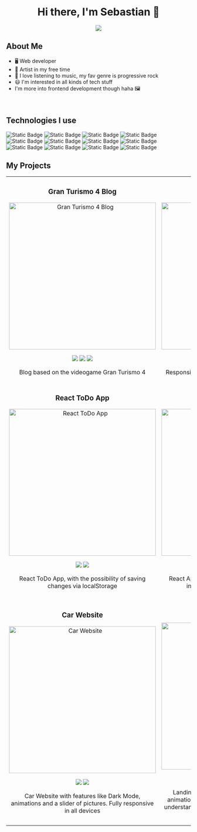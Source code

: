<h1 align="center">Hi there, I'm Sebastian 👋</h1>

<p align="center">
  <img src="https://github.com/acevedoseba97/acevedoseba97/assets/117867239/733b9f17-e529-48af-bcc1-7ca008105236" />
</p>

## About Me

- 🖥️ Web developer
- 🎨 Artist in my free time
- 🎵 I love listening to music, my fav genre is progressive rock
- 😃 I'm interested in all kinds of tech stuff
- I'm more into frontend development though haha 🖼️
<br>

## Technologies I use

![Static Badge](https://img.shields.io/badge/HTML5-%23000?style=for-the-badge&logo=html5&logoColor=%23fff&labelColor=%23E34F26)
![Static Badge](https://img.shields.io/badge/CSS3-%23000?style=for-the-badge&logo=css3&logoColor=%23fff&labelColor=%231572B6)
![Static Badge](https://img.shields.io/badge/JavaScript-%23000?style=for-the-badge&logo=javascript&logoColor=%23fff&labelColor=%23F7DF1E)
![Static Badge](https://img.shields.io/badge/Git-%23000?style=for-the-badge&logo=git&logoColor=%23fff&labelColor=%23F05032)
![Static Badge](https://img.shields.io/badge/GitHub-%23000?style=for-the-badge&logo=github&logoColor=%23fff&labelColor=%23181717)
![Static Badge](https://img.shields.io/badge/React-%23000?style=for-the-badge&logo=react&logoColor=%23fff&labelColor=%2361DAFB)
![Static Badge](https://img.shields.io/badge/TailwindCSS-%23000?style=for-the-badge&logo=tailwindcss&logoColor=%23fff&labelColor=%2306B6D4)
![Static Badge](https://img.shields.io/badge/Node.js-%23000?style=for-the-badge&logo=node.js&logoColor=%23fff&labelColor=%235FA04E)
![Static Badge](https://img.shields.io/badge/TypeScript-%23000?style=for-the-badge&logo=typescript&logoColor=%23fff&labelColor=%233178C6)
![Static Badge](https://img.shields.io/badge/Next.js-%23000?style=for-the-badge&logo=next.js&logoColor=%23fff&labelColor=%23000000)
![Static Badge](https://img.shields.io/badge/PHP-%23000?style=for-the-badge&logo=php&logoColor=%23fff&labelColor=%23777BB4)
![Static Badge](https://img.shields.io/badge/Visual%20Studio%20Code-%23000?style=for-the-badge&logo=visual-studio&logoColor=%23fff&labelColor=%23007ACC)

## My Projects

<table align="center">
<tr>
<td width="50%">
<h3 align="center">Gran Turismo 4 Blog</h3>
<div align="center">
<a href="https://github.com/acevedoseba97/gt4-blog"><img src="https://github.com/acevedoseba97/acevedoseba97/assets/117867239/52d5f477-ca32-43a0-a885-5767eb78afdd" width="400" alt="Gran Turismo 4 Blog"></a>

<p>
  <img src="https://img.shields.io/badge/HTML5-%23000?style=for-the-badge&logo=html5&logoColor=%23fff&labelColor=%23E34F26">
  <img src="https://img.shields.io/badge/CSS3-%23000?style=for-the-badge&logo=css3&logoColor=%23fff&labelColor=%231572B6">
  <img src="https://img.shields.io/badge/JavaScript-%23000?style=for-the-badge&logo=javascript&logoColor=%23fff&labelColor=%23F7DF1E">
</p>
<p>Blog based on the videogame Gran Turismo 4</p>
</div>
                                                                                      
</td>

<td width="50%">
<h3 align="center">Responsive Weather App</h3>
<div align="center">
<a href="https://github.com/acevedoseba97/weather-app" target="_blank"><img src="https://github.com/acevedoseba97/acevedoseba97/assets/117867239/68f70730-25d9-4061-bfa9-75c3a52f2f87" width="400" alt="Weather app"></a>

<p>
  <img src="https://img.shields.io/badge/HTML5-%23000?style=for-the-badge&logo=html5&logoColor=%23fff&labelColor=%23E34F26">
  <img src="https://img.shields.io/badge/CSS3-%23000?style=for-the-badge&logo=css3&logoColor=%23fff&labelColor=%231572B6">
  <img src="https://img.shields.io/badge/JavaScript-%23000?style=for-the-badge&logo=javascript&logoColor=%23fff&labelColor=%23F7DF1E">
</p>
<p>Responsive weather app with day/night difference</p>
</div>
                                                                                      
</td>

</tr>

<tr>
<td width="50%">
<h3 align="center">React ToDo App</h3>
<div align="center">
<a href="https://github.com/acevedoseba97/react-todo"><img src="https://github.com/acevedoseba97/acevedoseba97/assets/117867239/d7b3eaee-0758-4959-81cc-2cf15ef84a68" width="400" alt="React ToDo App"></a>


<p>
  <img src="https://img.shields.io/badge/React-%23000?style=for-the-badge&logo=react&logoColor=%23fff&labelColor=%2361DAFB">
  <img src="https://img.shields.io/badge/TailwindCSS-%23000?style=for-the-badge&logo=tailwindcss&logoColor=%23fff&labelColor=%2306B6D4">
</p>
<p>React ToDo App, with the possibility of saving changes via localStorage</p>
</div>
                                                                                      
</td>

<td width="50%">
<h3 align="center">Shopping Cart</h3>
<div align="center">
<a href="https://github.com/acevedoseba97/react-shoppingcart" target="_blank"><img src="https://github.com/acevedoseba97/acevedoseba97/assets/117867239/707803aa-c6d3-42d9-9467-e4d1a9844ae0" width="400" alt="Shopping Cart"></a>


<p>
  <img src="https://img.shields.io/badge/React-%23000?style=for-the-badge&logo=react&logoColor=%23fff&labelColor=%2361DAFB">
  <img src="https://img.shields.io/badge/Redux-%23000?style=for-the-badge&logo=redux&labelColor=%23764ABC">
  <img src="https://img.shields.io/badge/TailwindCSS-%23000?style=for-the-badge&logo=tailwindcss&logoColor=%23fff&labelColor=%2306B6D4">
</p>
<p>React App that simulates a shopping cart with 4 initial products, using Redux library</p>
</div>
                                                                                      
</td>

</tr>

<tr>
<td width="50%">
<h3 align="center">Car Website</h3>
<div align="center">
<a href="https://github.com/acevedoseba97/car-website"><img src="https://github.com/acevedoseba97/acevedoseba97/assets/117867239/3790bf5c-51b4-4a2e-bc1e-e8b924f0ed9b" width="400" alt="Car Website"></a>

<p>
  <img src="https://img.shields.io/badge/React-%23000?style=for-the-badge&logo=react&logoColor=%23fff&labelColor=%2361DAFB">
  <img src="https://img.shields.io/badge/TailwindCSS-%23000?style=for-the-badge&logo=tailwindcss&logoColor=%23fff&labelColor=%2306B6D4">
</p>
<p>Car Website with features like Dark Mode, animations and a slider of pictures. Fully responsive in all devices</p>
</div>
                                                                                      
</td>

<td width="50%">
<h3 align="center">Burger Landing Page</h3>
<div align="center">
<a href="https://github.com/acevedoseba97/burger_landing_website" target="_blank"><img src="https://github.com/acevedoseba97/acevedoseba97/assets/117867239/a6356b00-54f1-4175-bd11-97cf44ed02cc" width="400" alt="Weather app"></a>

<p>
  <img src="https://img.shields.io/badge/Next.js-%23000?style=for-the-badge&logo=next.js&logoColor=%23fff&labelColor=%23000000">
  <img src="https://img.shields.io/badge/TypeScript-%23000?style=for-the-badge&logo=typescript&logoColor=%23fff&labelColor=%233178C6">
  <img src="https://img.shields.io/badge/TailwindCSS-%23000?style=for-the-badge&logo=tailwindcss&logoColor=%23fff&labelColor=%2306B6D4">
</p>
<p>Landing page of a burger website. It features animations and sliders. This project helped me to understand basics of Next.js and the importance of typing data with TypeScript</p>
</div>
                                                                                      
</td>

</tr>
</table>                                                                                 
